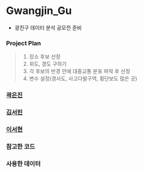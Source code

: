 # Gwangjin_Gu
- 광진구 데이터 분석 공모전 준비 

### Project Plan
> 1. 장소 후보 선정
> 2. 위도, 경도 구하기
> 3. 각 후보의 반경 안에 대중교통 분포 파악 후 선정
> 4. 변수 설정(경사도, 사고다발구역, 횡단보도 많은 곳)

### [곽은진](https://github.com/eunjin413/Gwangjin_Gu/tree/main/KWAK)

### [김서린](https://github.com/eunjin413/Gwangjin_Gu/tree/main/KIM)

### [이서현](https://github.com/eunjin413/Gwangjin_Gu/tree/main/LEE)

### 참고한 코드

### 사용한 데이터
